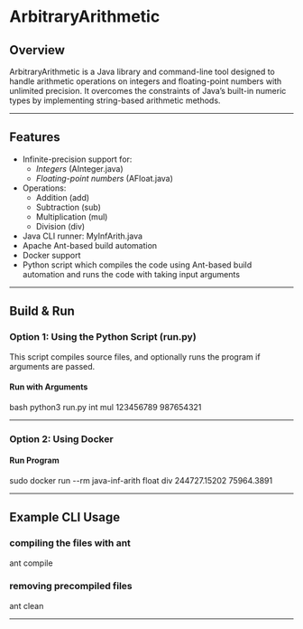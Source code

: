 # ArbitraryArithmetic

## Overview

ArbitraryArithmetic is a Java library and command-line tool designed to handle arithmetic operations on integers and floating-point numbers with unlimited precision. It overcomes the constraints of Java’s built-in numeric types by implementing string-based arithmetic methods.

---

## Features

- Infinite-precision support for:
  - *Integers* (AInteger.java)
  - *Floating-point numbers* (AFloat.java)
- Operations:
  - Addition (add)
  - Subtraction (sub)
  - Multiplication (mul)
  - Division (div)
- Java CLI runner: MyInfArith.java
- Apache Ant-based build automation
- Docker support
- Python script which compiles the code using Ant-based build automation and runs the code with taking input arguments

---


## Build & Run

### Option 1: Using the Python Script (run.py)

This script compiles source files, and optionally runs the program if arguments are passed.

#### Run with Arguments

bash
python3 run.py int mul 123456789 987654321


---

### Option 2: Using Docker


#### Run Program

sudo docker run --rm java-inf-arith float div 244727.15202 75964.3891


---

## Example CLI Usage

### compiling the files with ant
ant compile
### removing precompiled files
ant clean

---
